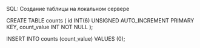 SQL: Создание таблицы на локальном сервере

CREATE TABLE counts (
    id INT(6) UNSIGNED AUTO_INCREMENT PRIMARY KEY,
    count_value INT NOT NULL
);

INSERT INTO counts (count_value) VALUES (0);